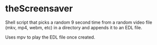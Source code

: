 # theScreensaver

Shell script that picks a random 9 second time from a random video file (mkv, mp4, webm, etc) in a directory and appends it to an EDL file. 

Uses mpv to play the EDL file once created.

